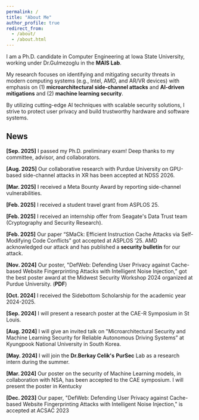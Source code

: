 ```yaml
---
permalink: /
title: "About Me"
author_profile: true
redirect_from: 
  - /about/
  - /about.html
---
```

I am a Ph.D. candidate in Computer Engineering at Iowa State University, working under Dr.Gulmezoglu in the <a href="https://www.ece.iastate.edu/bgulmez" style="text-decoration: none;"><b>MAIS Lab</b></a>. 

My research focuses on identifying and mitigating security threats in modern computing systems (e.g., Intel, AMD, and AR/VR devices) with emphasis on (1) **microarchitectural side-channel attacks** and **AI-driven mitigations** and (2) **machine learning security**.

By utilizing cutting-edge AI techniques with scalable security solutions, I strive to protect user privacy and build trustworthy hardware and software systems.

<!--
Prior to joining Iowa State, I worked as an Assistant Manager in the ICT Infrastructure Strategy and Planning Team at South Korea’s South Korea’s National Information Society Agency (<a href="https://eng.nia.or.kr/site/nia_eng/main.do" style="text-decoration: none;"><b>NIA</b></a>).
-->

<!-- News
======
-->

News
------
**[Sep. 2025]** I passed my Ph.D. preliminary exam! Deep thanks to my committee, advisor, and collaborators. <br/>

**[Aug. 2025]** Our collaborative research with Purdue University on GPU-based side-channel attacks in XR has been accepted at NDSS 2026. <br/>

**[Mar. 2025]** I received a Meta Bounty Award by reporting side-channel vulnerabilities.<br/>

**[Feb. 2025]** I received a student travel grant from ASPLOS 25.<br/>

**[Feb. 2025]** I received an internship offer from Seagate's Data Trust team (Cryptography and Security Research). <br/>

**[Feb. 2025]** Our paper “SMaCk: Efficient Instruction Cache Attacks via Self-Modifying Code Conflicts” got accepted at ASPLOS ’25. AMD acknowledged our attack and has published a <a href="https://www.amd.com/en/resources/product-security/bulletin/amd-sb-7024.html" style="text-decoration: none;"><b>security bulletin</b></a> for our attack. <br/>

**[Nov. 2024]** Our poster, "DefWeb: Defending User Privacy against Cache-based Website Fingerprinting Attacks with Intelligent Noise Injection,” got the best poster award at the Midwest Security Workshop 2024 organized at Purdue University. (<a href="/files/MSW_Seonghun.pdf" target="_blank" style="text-decoration: none;"><b>PDF</b></a>)<br/>

**[Oct. 2024]** I received the Sidebottom Scholarship for the academic year 2024-2025.<br/>

**[Sep. 2024]** I will present a research poster at the CAE-R Symposium in St Louis.<br/>

**[Aug. 2024]** I will give an invited talk on "Microarchitectural Security and Machine Learning Security for Reliable Autonomous Driving Systems” at Kyungpook National University in South Korea.<br/>

**[May. 2024]** I will join the  <a href="https://beerkay.github.io/" style="text-decoration: none;"><b>Dr.Berkay Celik's</b></a> <a href="https://pursec.cs.purdue.edu/" style="text-decoration: none;"><b>PurSec</b></a> Lab as a research intern during the summer. <br/>

**[Mar. 2024]** Our poster on the security of Machine Learning models, in collaboration with NSA, has been accepted to the CAE symposium. I will present the poster in Kentucky<br/>

**[Dec. 2023]** Our paper, "DefWeb: Defending User Privacy against Cache-based Website Fingerprinting Attacks with Intelligent Noise Injection," is accepted at ACSAC 2023 <br/>
